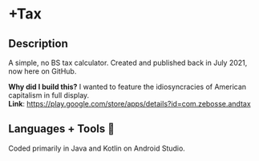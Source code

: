 # +Tax 

## Description
A simple, no BS tax calculator. Created and published back in July 2021, now here on GitHub.

**Why did I build this?** I wanted to feature the idiosyncracies of American capitalism in full display.<br>
**Link**: https://play.google.com/store/apps/details?id=com.zebosse.andtax

## Languages + Tools 🥞
Coded primarily in Java and Kotlin on Android Studio.

